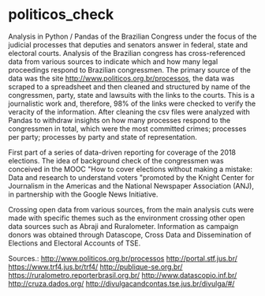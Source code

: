 # politicos_check
Analysis in Python / Pandas of the Brazilian Congress under the focus of the judicial processes that deputies and senators answer in federal, state and electoral courts.
Analysis of the Brazilian congress has cross-referenced data from various sources to indicate which and how many legal proceedings respond to Brazilian congressmen. The primary source of the data was the site http://www.politicos.org.br/processos, the data was scraped to a spreadsheet and then cleaned and structured by name of the congressmen, party, state and lawsuits with the links to the courts. This is a journalistic work and, therefore, 98% of the links were checked to verify the veracity of the information. After cleaning the csv files were analyzed with Pandas to withdraw insights on how many processes respond to the congressmen in total, which were the most committed crimes; processes per party; processes by party and state of representation.

First part of a series of data-driven reporting for coverage of the 2018 elections. The idea of background check of the congressmen was conceived in the MOOC "How to cover elections without making a mistake: Data and research to understand voters "promoted by the Knight Center for Journalism in the Americas and the National Newspaper Association (ANJ), in partnership with the Google News Initiative.

Crossing open data from various sources, from the main analysis cuts were made with specific themes such as the environment crossing other open data sources such as Abraji and Ruralometer. Information as campaign donors was obtained through Datascope, Cross Data and Dissemination of Elections and Electoral Accounts of TSE.

Sources.: http://www.politicos.org.br/processos
http://portal.stf.jus.br/
https://www.trf4.jus.br/trf4/
http://publique-se.org.br/
https://ruralometro.reporterbrasil.org.br/
http://www.datascopio.inf.br/
http://cruza.dados.org/
http://divulgacandcontas.tse.jus.br/divulga/#/

